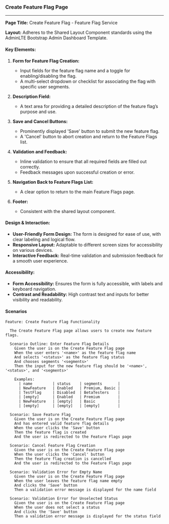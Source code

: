 ### Create Feature Flag Page

---

**Page Title:** Create Feature Flag - Feature Flag Service

**Layout:** Adheres to the Shared Layout Component standards using the AdminLTE Bootstrap Admin Dashboard Template.

#### Key Elements:

1. **Form for Feature Flag Creation:**
   - Input fields for the feature flag name and a toggle for enabling/disabling the flag.
   - A multi-select dropdown or checklist for associating the flag with specific user segments.

2. **Description Field:**
   - A text area for providing a detailed description of the feature flag’s purpose and use.

3. **Save and Cancel Buttons:**
   - Prominently displayed 'Save' button to submit the new feature flag.
   - A 'Cancel' button to abort creation and return to the Feature Flags list.

4. **Validation and Feedback:**
   - Inline validation to ensure that all required fields are filled out correctly.
   - Feedback messages upon successful creation or error.

5. **Navigation Back to Feature Flags List:**
   - A clear option to return to the main Feature Flags page.

6. **Footer:**
   - Consistent with the shared layout component.

#### Design & Interaction:

- **User-Friendly Form Design:** The form is designed for ease of use, with clear labeling and logical flow.
- **Responsive Layout:** Adaptable to different screen sizes for accessibility on various devices.
- **Interactive Feedback:** Real-time validation and submission feedback for a smooth user experience.

#### Accessibility:

- **Form Accessibility:** Ensures the form is fully accessible, with labels and keyboard navigation.
- **Contrast and Readability:** High contrast text and inputs for better visibility and readability.

#### Scenarios

``` gherkin
Feature: Create Feature Flag Functionality

  The Create Feature Flag page allows users to create new feature flags.

  Scenario Outline: Enter Feature Flag Details
    Given the user is on the Create Feature Flag page
    When the user enters '<name>' as the feature flag name
    And selects '<status>' as the feature flag status
    And chooses segments '<segments>'
    Then the input for the new feature flag should be '<name>', '<status>', and '<segments>'

    Examples:
      | name         | status    | segments       |
      | NewFeature   | Enabled   | Premium, Basic |
      | TestFlag     | Disabled  | BetaTesters    |
      | [empty]      | Enabled   | Premium        |
      | NewFeature   | [empty]   | Basic          |
      | [empty]      | [empty]   | [empty]        |

  Scenario: Save Feature Flag
    Given the user is on the Create Feature Flag page
    And has entered valid feature flag details
    When the user clicks the 'Save' button
    Then the feature flag is created
    And the user is redirected to the Feature Flags page

  Scenario: Cancel Feature Flag Creation
    Given the user is on the Create Feature Flag page
    When the user clicks the 'Cancel' button
    Then the feature flag creation is cancelled
    And the user is redirected to the Feature Flags page

  Scenario: Validation Error for Empty Name
    Given the user is on the Create Feature Flag page
    When the user leaves the feature flag name empty
    And clicks the 'Save' button
    Then a validation error message is displayed for the name field

  Scenario: Validation Error for Unselected Status
    Given the user is on the Create Feature Flag page
    When the user does not select a status
    And clicks the 'Save' button
    Then a validation error message is displayed for the status field

```